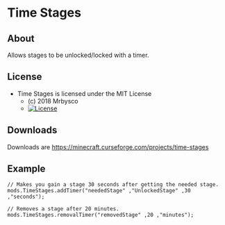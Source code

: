 # Time Stages #

## About ##
Allows stages to be unlocked/locked with a timer.

## License ##
* Time Stages is licensed under the MIT License
  - (c) 2018 Mrbysco
  - [![License](https://img.shields.io/badge/License-MIT-red.svg?style=flat)](http://opensource.org/licenses/MIT)
  
## Downloads ##
Downloads are https://minecraft.curseforge.com/projects/time-stages

## Example

```
// Makes you gain a stage 30 seconds after getting the needed stage.
mods.TimeStages.addTimer("neededStage" ,"UnlockedStage" ,30 ,"seconds");

// Removes a stage after 20 minutes.
mods.TimeStages.removalTimer("removedStage" ,20 ,"minutes");
```